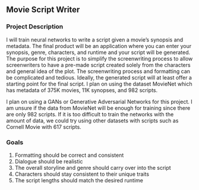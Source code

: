 ## Movie Script Writer

### Project Description

I will train neural networks to write a script given a movie’s synopsis and metadata. The final product will be an application where you can enter your synopsis, genre, characters, and runtime and your script will be generated. The purpose for this project is to simplify the screenwriting process to allow screenwriters to have a pre-made script created solely from the characters and general idea of the plot. The screenwriting process and formatting can be complicated and tedious. Ideally, the generated script will at least offer a starting point for the final script. I plan on using the dataset MovieNet which has metadata of 375K movies, 11K synopses, and 982 scripts.

I plan on using a GANs or Generative Adversarial Networks for this project. I am unsure if the data from MovieNet will be enough for training since there are only 982 scripts. If it is too difficult to train the networks with the amount of data, we could try using other datasets with scripts such as Cornell Movie with 617 scripts. 

### Goals
1. Formatting should be correct and consistent
2. Dialogue should be realistic
3. The overall storyline and genre should carry over into the script
4. Characters should stay consistent to their unique traits 
5. The script lengths should match the desired runtime
